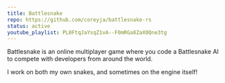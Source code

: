 ```yaml
---
title: Battlesnake
repo: https://github.com/coreyja/battlesnake-rs
status: active
youtube_playlist: PL0FtqJaYsqZ1vA--F0mRGa8ZaX0Qne3tg
---
```


Battlesnake is an online multiplayer game where you code a Battlesnake AI to compete with developers from around the world.

I work on both my own snakes, and sometimes on the engine itself!
